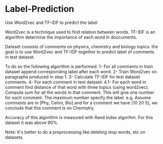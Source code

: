 # Label-Prediction
Use Word2vec and TF-IDF to predict the label

Word2vec is a technique used to find relation between words.
TF-IDF is an algorithm determine the importance of each word in doucuments.

Dataset consists of comments on physics, chemistry and biology topics. the goal is to use Word2vec and TF-IDF together to predict label of comments in test dataset.

To do so the following algorithm is performed:
  1- For all comments in train dataset append corresponding label after each word.
  2- Train Word2vec on paragraphs produced in step 1.
  3- Calculate TF-IDF for test dataset comments.
  4- For each comment in test dataset:
    4.1- For each word in comment find distance of that word with three topics (using word2vec).
    Compute sum for all the words in that comment. This will give one number for each comment. The maximum number specify the label.
    e.g. Assume comments are in [Phy, Cehm, Bio] and for a comment we have [10 20 5], we conclude that this comment is on Chemistry.
    
    
 Accuracy of this algorithm is measured with Rand Index algorihm. For this dataset it was above 90%.
 
 Note: It's better to do a preprocessing like deleting stop words, etc on datasets.
